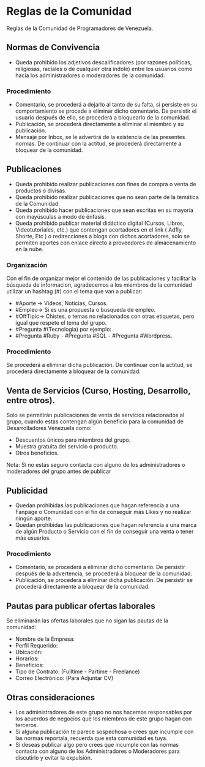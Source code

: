 # Reglas de la Comunidad
Reglas de la Comunidad de Programadores de Venezuela.

## Normas de Convivencia
* Queda prohibido los adjetivos descalificadores (por razones políticas, religiosas, raciales o de cualquier otra índole) entre los usuarios como hacia los administradores o moderadores de la comunidad.

### Procedimiento
* Comentario, se procederá a dejarlo al tanto de su falta, si persiste en su comportamiento se procede a eliminar dicho comentario. De persistir el usuario después de ello, se procederá a bloquearlo de la comunidad.
* Publicación, se procederá directamente a eliminar al miembro y su publicación.
* Mensaje por Inbox, se le advertirá de la existencia de las presentes normas. De continuar con la actitud, se procederá directamente a bloquear de la comunidad. 

## Publicaciones
* Queda prohibido realizar publicaciones con fines de compra o venta de productos o divisas.
* Queda prohibido realizar publicaciones que no sean parte de la temática de la Comunidad.
* Queda prohibido hacer publicaciones que sean escritas en su mayoría con mayúsculas a modo de énfasis.
* Queda prohibido publicar material didáctico digital (Cursos, Libros, Videotutoriales, etc.) que contengan acortadores en el link ( Adfly, Shorte, Etc ) o redirecciones a blogs con dichos acortadores, solo se permiten aportes con enlace directo a proveedores de almacenamiento en la nube. 

### Organización
Con el fin de organizar mejor el contenido de las publicaciones y facilitar la búsqueda de informacion, agradecemos a los miembros de la comunidad utilizar un hashtag (#) con el tema que van a publicar:

* #Aporte -> Videos, Noticias, Cursos.
* #Empleo-> Si es una propuesta o busqueda de empleo.
* #OffTipic-> Chistes, o temas no relacionados con otras etiquetas, pero igual que respete el tema del grupo.
* #Pregunta #(Tecnologia) por ejemplo:
* #Pregunta #Ruby - #Pregunta #SQL - #Pregunta #Wordpress.

### Procedimiento
Se procederá a eliminar dicha publicación. De continuar con la actitud, se procederá directamente a bloquear de la comunidad. 

## Venta de Servicios (Curso, Hosting, Desarrollo, entre otros).
Solo se permitirán publicaciones de venta de servicios relacionados al grupo, cuando estas contengan algún beneficio para la comunidad de Desarrolladores Venezuela como:
* Descuentos únicos para miembros del grupo.
* Muestra gratuita del servicio o producto.
* Otros beneficios.

Nota: Si no estás seguro contacta con alguno de los administradores o moderadores del grupo antes de publicar

## Publicidad
* Quedan prohibidas las publicaciones que hagan referencia a una Fanpage o Comunidad con el fin de conseguir más Likes y no realizar ningún aporte.
* Quedan prohibidas las publicaciones que hagan referencia a una marca de algún Producto o Servicio con el fin de conseguir una venta o tener más usuarios.

### Procedimiento
* Comentario, se procederá a eliminar dicho comentario. De persistir después de la advertencia, se procederá a bloquear de la comunidad.
* Publicación, se procederá a eliminar dicha publicación. De persistir se procederá directamente a bloquear de la comunidad. 

## Pautas para publicar ofertas laborales
Se eliminarán las ofertas laborales que no sigan las pautas de la comunidad:
* Nombre de la Empresa:
* Perfil Requerido:
* Ubicación:
* Horarios:
* Beneficios:
* Tipo de Contrato: (Fulltime - Partime - Freelance)
* Correo Electrónico: (Para Adjuntar CV)

## Otras consideraciones
* Los administradores de este grupo no nos hacemos responsables por los acuerdos de negocios que los miembros de este grupo hagan con terceros.
* Si alguna publicación te parece sospechosa o crees que incumple con las normas reportala, recuerda que esta comunidad es tuya.
* Si deseas publicar algo pero crees que incumple con las normas contacta con alguno de los Administradores o Moderadores para discutirlo y evitar la expulsión.
